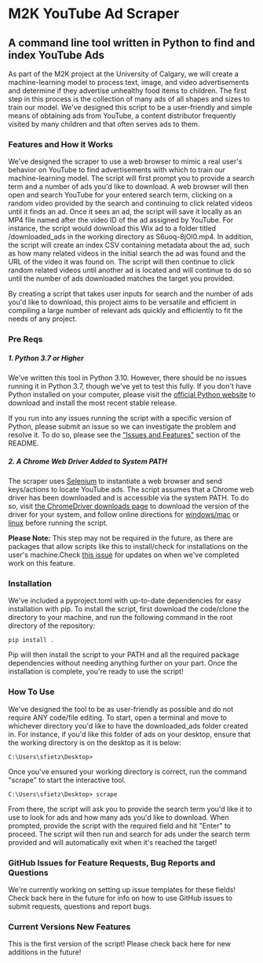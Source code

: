 # M2K YouTube Ad Scraper
## A command line tool written in Python to find and index YouTube Ads
As part of the M2K project at the University of Calgary, we will create a machine-learning model to process text, image, and video advertisements and determine if they advertise unhealthy food items to children. The first step in this process is the collection of many ads of all shapes and sizes to train our model. We've designed this script to be a user-friendly and simple means of obtaining ads from YouTube, a content distributor frequently visited by many children and that often serves ads to them.

### Features and How it Works
We've designed the scraper to use a web browser to mimic a real user's behavior on YouTube to find advertisements with which to train our machine-learning model. The script will first prompt you to provide a search term and a number of ads you'd like to download. A web browser will then open and search YouTube for your entered search term, clicking on a random video provided by the search and continuing to click related videos until it finds an ad. Once it sees an ad, the script will save it locally as an MP4 file named after the video ID of the ad assigned by YouTube. For instance, the script would download this Wix ad to a folder titled /downloaded_ads in the working directory as S6uoq-8jOl0.mp4. In addition, the script will create an index CSV containing metadata about the ad, such as how many related videos in the initial search the ad was found and the URL of the video it was found on. The script will then continue to click random related videos until another ad is located and will continue to do so until the number of ads downloaded matches the target you provided.

By creating a script that takes user inputs for search and the number of ads you'd like to download, this project aims to be versatile and efficient in compiling a large number of relevant ads quickly and efficiently to fit the needs of any project.

### Pre Reqs
##### 1. Python 3.7 or Higher
We've written this tool in Python 3.10. However, there should be no issues running it in Python 3.7, though we've yet to test this fully. If you don't have Python installed on your computer, please visit the [official Python website](https://www.python.org/downloads/) to download and install the most recent stable release.

If you run into any issues running the script with a specific version of Python, please submit an issue so we can investigate the problem and resolve it. To do so, please see the ["Issues and Features"](#issues/feature-contributions) section of the README.

##### 2. A Chrome Web Driver Added to System PATH
The scraper uses [Selenium](https://pypi.org/project/selenium/) to instantiate a web browser and send keys/actions to locate YouTube ads. The script assumes that a Chrome web driver has been downloaded and is accessible via the system PATH.  To do so, visit [the ChromeDriver downloads page](https://chromedriver.chromium.org/downloads) to download the version of the driver for your system, and follow online directions for [windows/mac](https://zwbetz.com/download-chromedriver-binary-and-add-to-your-path-for-automated-functional-testing/) or [linux](https://www.browserstack.com/guide/run-selenium-tests-using-selenium-chromedriver#:~:text=Go%20to%20the%20terminal%20and,Type%20Y%20to%20save) before running the script.

**Please Note:** This step may not be required in the future, as there are packages that allow scripts like this to install/check for installations on the user's machine.Check [this issue](https://github.com/Appologetic/YouTube_Scraper/issues/7) for updates on when we've completed work on this feature.

### Installation
We've included a pyproject.toml with up-to-date dependencies for easy installation with pip. To install the script, first download the code/clone the directory to your machine, and run the following command in the root directory of the repository:
```
pip install .
```
Pip will then install the script to your PATH and all the required package dependencies without needing anything further on your part. Once the installation is complete, you're ready to use the script!

### How To Use
We've designed the tool to be as user-friendly as possible and do not require ANY code/file editing. To start, open a terminal and move to whichever directory you'd like to have the downloaded_ads folder created in. For instance, if you'd like this folder of ads on your desktop, ensure that the working directory is on the desktop as it is below:
```
C:\Users\sfietz\Desktop>
```
Once you've ensured your working directory is correct, run the command "scrape" to start the interactive tool.
```
C:\Users\sfietz\Desktop> scrape
```
From there, the script will ask you to provide the search term you'd like it to use to look for ads and how many ads you'd like to download. When prompted, provide the script with the required field and hit "Enter" to proceed. The script will then run and search for ads under the search term provided and will automatically exit when it's reached the target!

### GitHub Issues for Feature Requests, Bug Reports and Questions
We're currently working on setting up issue templates for these fields! Check back here in the future for info on how to use GitHub issues to submit requests, questions and report bugs.

### Current Versions New Features
This is the first version of the script! Please check back here for new additions in the future!
